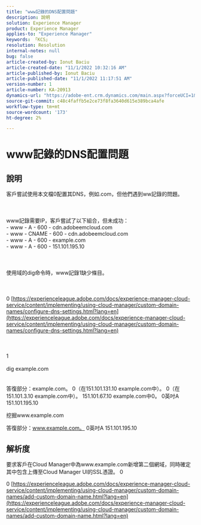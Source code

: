 ```yaml
---
title: "www記錄的DNS配置問題"
description: 說明
solution: Experience Manager
product: Experience Manager
applies-to: "Experience Manager"
keywords: 「KCS」
resolution: Resolution
internal-notes: null
bug: false
article-created-by: Ionut Baciu
article-created-date: "11/1/2022 10:32:16 AM"
article-published-by: Ionut Baciu
article-published-date: "11/1/2022 11:17:51 AM"
version-number: 1
article-number: KA-20913
dynamics-url: "https://adobe-ent.crm.dynamics.com/main.aspx?forceUCI=1&pagetype=entityrecord&etn=knowledgearticle&id=6da4df6f-d059-ed11-9561-6045bd006e5a"
source-git-commit: c48c4faffb5e2ce73f8fa3640d615e389bca4afe
workflow-type: tm+mt
source-wordcount: '173'
ht-degree: 2%

---
```


# www記錄的DNS配置問題

## 說明

客戶嘗試使用本文檔0配置其DNS，例如.com，但他們遇到ww記錄的問題。<br><br> <br><br>www記錄需要IP，客戶嘗試了以下組合，但未成功：
<br>- www - A - 600 - cdn.adobeemcloud.com
<br>- www - CNAME - 600 - cdn.adobeemcloud.com
<br>- www - A - 600 - example.com
<br>- www - A - 600 - 151.101.195.10<br><br> <br><br>使用域的dig命令時，www記錄1缺少條目。<br><br> <br><br>0 [https://experienceleague.adobe.com/docs/experience-manager-cloud-service/content/implementing/using-cloud-manager/custom-domain-names/configure-dns-settings.html?lang=en](https://experienceleague.adobe.com/docs/experience-manager-cloud-service/content/implementing/using-cloud-manager/custom-domain-names/configure-dns-settings.html?lang=en)<br><br> <br><br>1 <br><br>dig example.com<br><br><br>
答復部分：example.com。 0（在151.101.131.10 example.com中）。 0（在151.101.3.10 example.com中）。 151.101.67.10 example.com中0。 0英吋A 151.101.195.10



挖掘www.example.com

答復部分：www.example.com。 0英吋A 151.101.195.10


## 解析度


要求客戶在Cloud Manager中為www.example.com新增第二個網域，同時確定其中包含上傳至Cloud Manager UI的SSL憑證。 0

0 [https://experienceleague.adobe.com/docs/experience-manager-cloud-service/content/implementing/using-cloud-manager/custom-domain-names/add-custom-domain-name.html?lang=en](https://experienceleague.adobe.com/docs/experience-manager-cloud-service/content/implementing/using-cloud-manager/custom-domain-names/add-custom-domain-name.html?lang=en)
